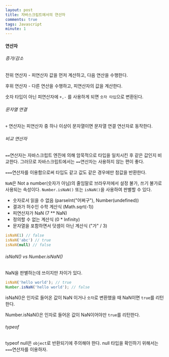 ```yaml
---
layout: post
title: 자바스크립트에서의 연산자
comments: true
tags: Javascript
minute: 1
---
```


<h4>연산자</h4>

<h6>증가/감소</h6>
전위 연산자 - 피연산자 값을 먼저 계산하고, 다음 연산을 수행한다.  

후위 연산자 - 다른 연산을 수행하고, 피연산자의 값을 계산한다.


숫자 타입이 아닌 피연산자에 `+,-` 를 사용하게 되면 `숫자 타입`으로 변환된다.

<h6>문자열 연결</h6>

`+` 연산자는 피연산자 중 하나 이상이 문자열이면 문자열 연결 연산자로 동작한다. 

<h6>비교 연산자</h6>

`==`연산자는 자바스크립트 엔진에 의해 암묵적으로 타입을 일치시킨 후 같은 값인지 비교한다. 그러므로 자바스크립트에서는 `==`연산자는 사용하지 않는 편이 좋다. 

`===`연산자를 이용함으로써 타입도 같고 값도 같은 경우에만 참값을 반환한다. 

`NaN`은 Not a number(숫자가 아님)의 줄임말로 브라우저에서 설정 불가, 쓰기 불가로 사용되는 속성이다. `Number.isNaN()` 또는 `isNaN()`을 사용하여 판별할 수 있다.  
<ul>
<li>숫자로서 읽을 수 없음 (parseInt("어쩌구"), Number(undefined))</li>
<li>결과가 허수인 수학 계산식 (Math.sqrt(-1))</li>
<li>피연산자가 NaN (7 ** NaN)</li>
<li>정의할 수 없는 계산식 (0 * Infinity)</li>
<li>문자열을 포함하면서 덧셈이 아닌 계산식 ("가" / 3)</li>
</ul>

```javascript
isNaN(1) // false
isNaN('abc') // true
isNaN(null) // false
```


<h6>isNaN() vs Number.isNaN()</h6>
NaN을 판별하는데 쓰이지만 차이가 있다. 

```javascript
isNaN('hello world'); // true
Number.isNaN('hello world'); // false
```

isNaN()은 인자로 들어온 값이 NaN 이거나 `숫자`로 변환했을 때 NaN이면 `true`를 리턴한다.

Number.isNaN()은 인자로 들어온 값이 NaN이어야만 `true`를 리턴한다.

<h6>typeof</h6>

typeof null은 `object`로 반환되기에 주의해야 한다. null 타입을 확인하기 위해서는 `===`연산자를 이용하자.